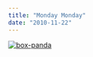```yaml
---
title: "Monday Monday"
date: "2010-11-22"
---
```


[![](http://nickfoden.files.wordpress.com/2010/11/box-panda.jpg "box-panda")](http://nickfoden.files.wordpress.com/2010/11/box-panda.jpg)
